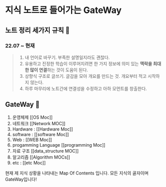 
# 지식 노트로 들어가는 GateWay


## 노트 정리 세가지 규칙 🌱
### 22.07 ~ 현재

> 1. 내 언어로 바꾸기. 부족한 설명일지라도 괜찮다. 
> 2. 유용하고 진정한 학습이 이루어지려면 한 가지 정보에 의미 있는 **맥락을 최대한 많이 연결**하는 것이 도움이 된다.
> 3. 상향식 구조로 글쓰기. 글감을 모아 개요를 만드는 것. 개요부터 적고 시작하지 않는다.
> 4. 하루 마무리에 노트간에 연결성을 수정하고 아하 모먼트를 창출한다.

## GateWay 🚪


 1. 운영체제 [[OS Moc]]         
 2. 네트워크 [[Network MOC]]            
 3. Hardware : [[Hardware Moc]]
 4. software : [[software Moc]]
 5. Web : [[WEB Moc]]
 6. progamming Language [[programming Moc]]    
 7. 자료 구조 [[data_structure MOC]]    
 8. 알고리즘  [[Algorithm MOCs]]
 9. etc : [[etc Moc]]


현재 제 지식 상황을 나타내는 Map Of Contents 입니다. 모든 지식의 골자이며 GateWay입니다!









